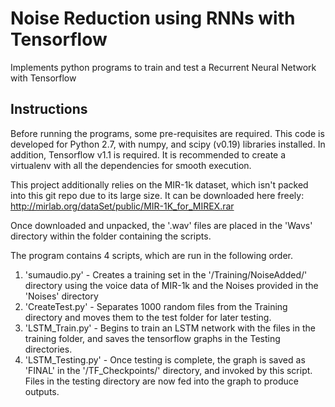 # Noise Reduction using RNNs with Tensorflow
Implements python programs to train and test a Recurrent Neural Network with Tensorflow

## Instructions
Before running the programs, some pre-requisites are required. This code is developed for Python 2.7, with numpy, and scipy (v0.19) libraries installed. In addition, Tensorflow v1.1 is required. It is recommended to create a virtualenv with all the dependencies for smooth execution.

This project additionally relies on the MIR-1k dataset, which isn't packed into this git repo due to its large size. It can be downloaded here freely: http://mirlab.org/dataSet/public/MIR-1K_for_MIREX.rar

Once downloaded and unpacked, the '.wav' files are placed in the 'Wavs' directory within the folder containing the scripts.


The program contains 4 scripts, which are run in the following order.
1. 'sumaudio.py' - Creates a training set in the '/Training/NoiseAdded/' directory using the voice data of MIR-1k and the Noises provided in the 'Noises' directory
2. 'CreateTest.py' - Separates 1000 random files from the Training directory and moves them to the test folder for later testing.
3. 'LSTM_Train.py' - Begins to train an LSTM network with the files in the training folder, and saves the tensorflow graphs in the Testing directories.
4. 'LSTM_Testing.py' - Once testing is complete, the graph is saved as 'FINAL' in the '/TF_Checkpoints/' directory, and invoked by this script. Files in the testing directory are now fed into the graph to produce outputs.
